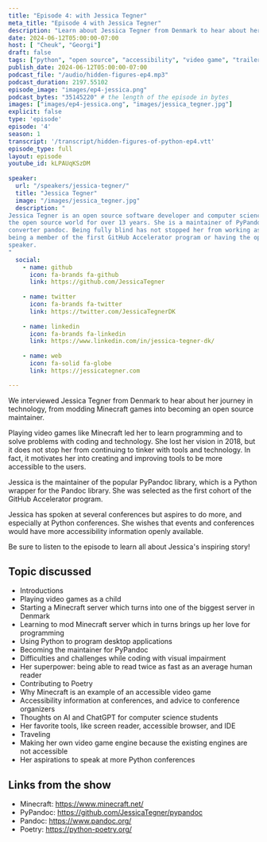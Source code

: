 ```yaml
---
title: "Episode 4: with Jessica Tegner"
meta_title: "Episode 4 with Jessica Tegner"
description: "Learn about Jessica Tegner from Denmark to hear about her journey in technology, from modding Minecraft games into becoming an open source maintainer."
date: 2024-06-12T05:00:00-07:00
host: [ "Cheuk", "Georgi"]
draft: false
tags: ["python", "open source", "accessibility", "video game", "trailer"]
publish_date: 2024-06-12T05:00:00-07:00
podcast_file: "/audio/hidden-figures-ep4.mp3"
podcast_duration: 2197.55102
episode_image: "images/ep4-jessica.png"
podcast_bytes: "35145220" # the length of the episode in bytes
images: ["images/ep4-jessica.ong", "images/jessica_tegner.jpg"]
explicit: false 
type: 'episode'
episode: '4'
season: 1
transcript: '/transcript/hidden-figures-of-python-ep4.vtt'
episode_type: full
layout: episode
youtube_id: kLPAUqKSzDM
  
speaker:
  url: "/speakers/jessica-tegner/"
  title: "Jessica Tegner"
  image: "/images/jessica_tegner.jpg"
  description: "
Jessica Tegner is an open source software developer and computer science student from Denmark who has been a part of 
the open source world for over 13 years. She is a maintainer of PyPandoc, a thin wrapper for the universal document
converter pandoc. Being fully blind has not stopped her from working as a software engineer intern at Uber,
being a member of the first GitHub Accelerator program or having the opportunity of being a world-conference public
speaker.
"
  social:
    - name: github
      icon: fa-brands fa-github
      link: https://github.com/JessicaTegner
  
    - name: twitter
      icon: fa-brands fa-twitter
      link: https://twitter.com/JessicaTegnerDK
  
    - name: linkedin
      icon: fa-brands fa-linkedin
      link: https://www.linkedin.com/in/jessica-tegner-dk/
    
    - name: web
      icon: fa-solid fa-globe
      link: https://jessicategner.com

---
```


We interviewed Jessica Tegner from Denmark to hear about her journey in technology,
from modding Minecraft games into becoming an open
source maintainer.

Playing video games like Minecraft led her to learn programming and to solve problems with coding and technology.
She lost her vision in 2018, but it does not stop her from continuing to tinker with tools and technology. In
fact, it motivates her into creating and improving tools to be more accessible to the users.

Jessica is the maintainer of the popular PyPandoc library, which is a Python wrapper for the Pandoc library.
She was selected as the first cohort of the GitHub Accelerator program.

Jessica has spoken at several conferences but aspires to do more, and especially at Python conferences.
She wishes that events and conferences would have more accessibility information openly available.

Be sure to listen to the episode to learn all about Jessica's inspiring story!

## Topic discussed

- Introductions
- Playing video games as a child
- Starting a Minecraft server which turns into one of the biggest server in Denmark
- Learning to mod Minecraft server which in turns brings up her love for programming
- Using Python to program desktop applications
- Becoming the maintainer for PyPandoc
- Difficulties and challenges while coding with visual impairment
- Her superpower: being able to read twice as fast as an average human reader
- Contributing to Poetry
- Why Minecraft is an example of an accessible video game
- Accessibility information at conferences, and advice to conference organizers
- Thoughts on AI and ChatGPT for computer science students
- Her favorite tools, like screen reader, accessible browser, and IDE
- Traveling
- Making her own video game engine because the existing engines are not accessible
- Her aspirations to speak at more Python conferences

## Links from the show

- Minecraft: https://www.minecraft.net/
- PyPandoc: https://github.com/JessicaTegner/pypandoc
- Pandoc: https://www.pandoc.org/
- Poetry: https://python-poetry.org/

